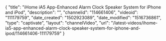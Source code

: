 {
    "title": "iHome iA5 App-Enhanced Alarm Clock Speaker System for iPhone and iPod",
    "description": "",
    "channelid": "114661406",
    "videoid": "111179759",
    "date_created": "1502923089",
    "date_modified": "1516736861",
    "type": "captivate",
    "layout": "channelVideo",
    "url": "\/latest-videos\/ihome-ia5-app-enhanced-alarm-clock-speaker-system-for-iphone-and-ipod\/114661406-111179759"
}